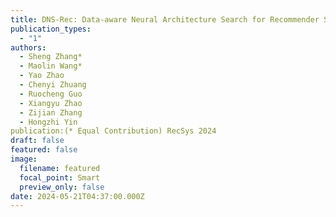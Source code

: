```yaml
---
title: DNS-Rec: Data-aware Neural Architecture Search for Recommender Systems
publication_types:
  - "1"
authors:
  - Sheng Zhang*
  - Maolin Wang*
  - Yao Zhao
  - Chenyi Zhuang
  - Ruocheng Guo 
  - Xiangyu Zhao
  - Zijian Zhang
  - Hongzhi Yin
publication:(* Equal Contribution) RecSys 2024 
draft: false
featured: false
image:
  filename: featured
  focal_point: Smart
  preview_only: false
date: 2024-05-21T04:37:00.000Z
---
```

